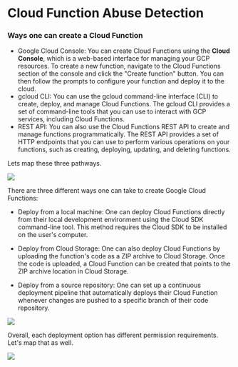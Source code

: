 # Cloud Function Abuse Detection


### Ways one can create a Cloud Function

- Google Cloud Console: You can create Cloud Functions using the **Cloud Console**, which is a web-based interface for managing your GCP resources. To create a new function, navigate to the Cloud Functions section of the console and click the "Create function" button. You can then follow the prompts to configure your function and deploy it to the cloud.
- gcloud CLI: You can use the gcloud command-line interface (CLI) to create, deploy, and manage Cloud Functions. The gcloud CLI provides a set of command-line tools that you can use to interact with GCP services, including Cloud Functions. 
- REST API: You can also use the Cloud Functions REST API to create and manage functions programmatically. The REST API provides a set of HTTP endpoints that you can use to perform various operations on your functions, such as creating, deploying, updating, and deleting functions.

Lets map these three pathways. 

![](https://github.com/anrbn/blog/blob/main/images/1.jpg)

There are three different ways one can take to create Google Cloud Functions:

- Deploy from a local machine: One can deploy Cloud Functions directly from their local development environment using the Cloud SDK command-line tool. This method requires the Cloud SDK to be installed on the user's computer.

- Deploy from Cloud Storage: One can also deploy Cloud Functions by uploading the function's code as a ZIP archive to Cloud Storage. Once the code is uploaded, a Cloud Function can be created that points to the ZIP archive location in Cloud Storage.

- Deploy from a source repository: One can set up a continuous deployment pipeline that automatically deploys their Cloud Function whenever changes are pushed to a specific branch of their code repository.

![](https://github.com/anrbn/blog/blob/main/images/1.jpg)

Overall, each deployment option has different permission requirements. Let's map that as well.

![](https://github.com/anrbn/blog/blob/main/images/2.jpg)
